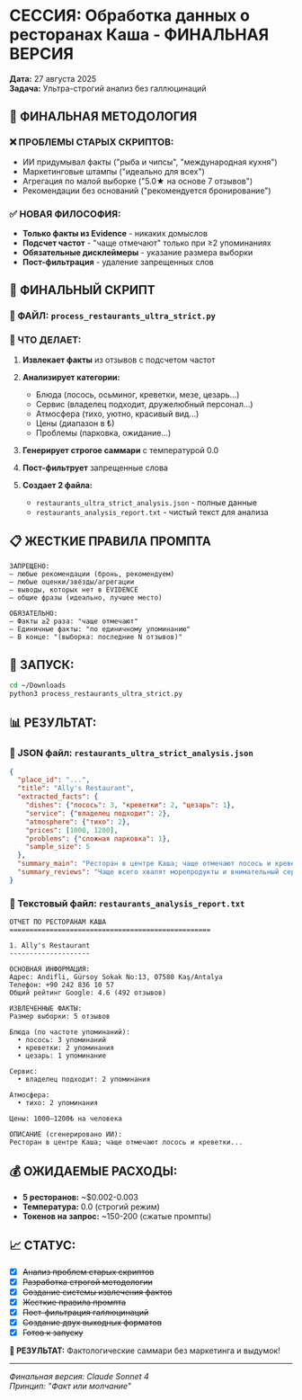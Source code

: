 # СЕССИЯ: Обработка данных о ресторанах Каша - ФИНАЛЬНАЯ ВЕРСИЯ

**Дата:** 27 августа 2025  
**Задача:** Ультра-строгий анализ без галлюцинаций  

## 🎯 ФИНАЛЬНАЯ МЕТОДОЛОГИЯ

### ❌ ПРОБЛЕМЫ СТАРЫХ СКРИПТОВ:
- ИИ придумывал факты ("рыба и чипсы", "международная кухня") 
- Маркетинговые штампы ("идеально для всех")
- Агрегация по малой выборке ("5.0★ на основе 7 отзывов")
- Рекомендации без оснований ("рекомендуется бронирование")

### ✅ НОВАЯ ФИЛОСОФИЯ:
- **Только факты из Evidence** - никаких домыслов
- **Подсчет частот** - "чаще отмечают" только при ≥2 упоминаниях
- **Обязательные дисклеймеры** - указание размера выборки
- **Пост-фильтрация** - удаление запрещенных слов

## 🔧 ФИНАЛЬНЫЙ СКРИПТ

### 📁 ФАЙЛ: `process_restaurants_ultra_strict.py`

### 🎪 ЧТО ДЕЛАЕТ:
1. **Извлекает факты** из отзывов с подсчетом частот
2. **Анализирует категории:**
   - Блюда (лосось, осьминог, креветки, мезе, цезарь...)
   - Сервис (владелец подходит, дружелюбный персонал...)
   - Атмосфера (тихо, уютно, красивый вид...)
   - Цены (диапазон в ₺)
   - Проблемы (парковка, ожидание...)

3. **Генерирует строгое саммари** с температурой 0.0
4. **Пост-фильтрует** запрещенные слова
5. **Создает 2 файла:**
   - `restaurants_ultra_strict_analysis.json` - полные данные
   - `restaurants_analysis_report.txt` - чистый текст для анализа

## 📋 ЖЕСТКИЕ ПРАВИЛА ПРОМПТА

```
ЗАПРЕЩЕНО:
– любые рекомендации (бронь, рекомендуем)
– любые оценки/звёзды/агрегации  
– выводы, которых нет в EVIDENCE
– общие фразы (идеально, лучшее место)

ОБЯЗАТЕЛЬНО:
– Факты ≥2 раза: "чаще отмечают"
– Единичные факты: "по единичному упоминанию" 
– В конце: "(выборка: последние N отзывов)"
```

## 🚀 ЗАПУСК:

```bash
cd ~/Downloads
python3 process_restaurants_ultra_strict.py
```

## 📊 РЕЗУЛЬТАТ:

### 📁 JSON файл: `restaurants_ultra_strict_analysis.json`
```json
{
  "place_id": "...",
  "title": "Ally's Restaurant",
  "extracted_facts": {
    "dishes": {"лосось": 3, "креветки": 2, "цезарь": 1},
    "service": {"владелец подходит": 2}, 
    "atmosphere": {"тихо": 2},
    "prices": [1000, 1200],
    "problems": {"сложная парковка": 1},
    "sample_size": 5
  },
  "summary_main": "Ресторан в центре Каша; чаще отмечают лосось и креветки, владельца который подходит к столам, тихую атмосферу. По единичному упоминанию: салат Цезарь, сложная парковка. Цены 1000-1200₺ на человека. (выборка: последние 5 отзывов)",
  "summary_reviews": "Чаще всего хвалят морепродукты и внимательный сервис владельца. Отмечают тихую атмосферу и цены в диапазоне 1000-1200₺. Единично упоминается проблема с парковкой. (выборка: последние 5 отзывов)"
}
```

### 📄 Текстовый файл: `restaurants_analysis_report.txt`
```
ОТЧЕТ ПО РЕСТОРАНАМ КАША
==================================================

1. Ally's Restaurant
--------------------

ОСНОВНАЯ ИНФОРМАЦИЯ:
Адрес: Andifli, Gürsoy Sokak No:13, 07580 Kaş/Antalya
Телефон: +90 242 836 10 57
Общий рейтинг Google: 4.6 (492 отзывов)

ИЗВЛЕЧЕННЫЕ ФАКТЫ:
Размер выборки: 5 отзывов

Блюда (по частоте упоминаний):
  • лосось: 3 упоминаний
  • креветки: 2 упоминания
  • цезарь: 1 упоминание

Сервис:
  • владелец подходит: 2 упоминания

Атмосфера:
  • тихо: 2 упоминания

Цены: 1000–1200₺ на человека

ОПИСАНИЕ (сгенерировано ИИ):
Ресторан в центре Каша; чаще отмечают лосось и креветки...
```

## 💰 ОЖИДАЕМЫЕ РАСХОДЫ:
- **5 ресторанов:** ~$0.002-0.003
- **Температура:** 0.0 (строгий режим)
- **Токенов на запрос:** ~150-200 (сжатые промпты)

## 📈 СТАТУС:

- [x] ~~Анализ проблем старых скриптов~~
- [x] ~~Разработка строгой методологии~~  
- [x] ~~Создание системы извлечения фактов~~
- [x] ~~Жесткие правила промпта~~
- [x] ~~Пост-фильтрация галлюцинаций~~
- [x] ~~Создание двух выходных форматов~~
- [x] ~~Готов к запуску~~

**🎯 РЕЗУЛЬТАТ:** Фактологические саммари без маркетинга и выдумок!

---

*Финальная версия: Claude Sonnet 4*  
*Принцип: "Факт или молчание"*
